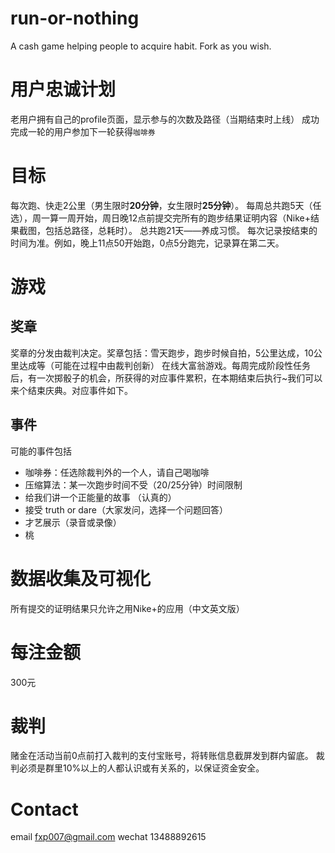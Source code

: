 run-or-nothing
==============

A cash game helping people to acquire habit. Fork as you wish.

用户忠诚计划
====
老用户拥有自己的profile页面，显示参与的次数及路径（当期结束时上线）
成功完成一轮的用户参加下一轮获得`咖啡券`

目标
====
每次跑、快走2公里（男生限时**20分钟**，女生限时**25分钟**）。
每周总共跑5天（任选），周一算一周开始，周日晚12点前提交完所有的跑步结果证明内容（Nike+结果截图，包括总路径，总耗时）。
总共跑21天——养成习惯。
每次记录按结束的时间为准。例如，晚上11点50开始跑，0点5分跑完，记录算在第二天。

游戏
====

奖章
----
奖章的分发由裁判决定。奖章包括：雪天跑步，跑步时候自拍，5公里达成，10公里达成等（可能在过程中由裁判创新）
在线大富翁游戏。每周完成阶段性任务后，有一次掷骰子的机会，所获得的对应事件累积，在本期结束后执行~我们可以来个结束庆典。对应事件如下。

事件
----
可能的事件包括

-  咖啡券：任选除裁判外的一个人，请自己喝咖啡
-  压缩算法：某一次跑步时间不受（20/25分钟）时间限制
-  给我们讲一个正能量的故事 （认真的）
-  接受 truth or dare（大家发问，选择一个问题回答）
-  才艺展示（录音或录像）
-  桃

数据收集及可视化
====
所有提交的证明结果只允许之用Nike+的应用（中文英文版）

每注金额
====
300元

裁判
====
赌金在活动当前0点前打入裁判的支付宝账号，将转账信息截屏发到群内留底。
裁判必须是群里10%以上的人都认识或有关系的，以保证资金安全。

Contact
====
email fxp007@gmail.com
wechat 13488892615
